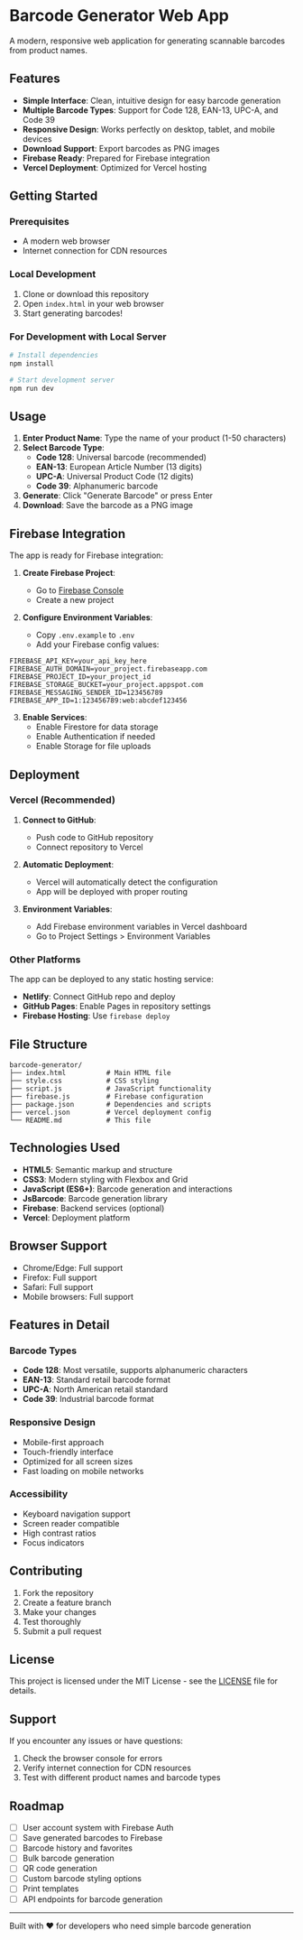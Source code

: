 # Barcode Generator Web App

A modern, responsive web application for generating scannable barcodes from product names.

## Features

- **Simple Interface**: Clean, intuitive design for easy barcode generation
- **Multiple Barcode Types**: Support for Code 128, EAN-13, UPC-A, and Code 39
- **Responsive Design**: Works perfectly on desktop, tablet, and mobile devices
- **Download Support**: Export barcodes as PNG images
- **Firebase Ready**: Prepared for Firebase integration
- **Vercel Deployment**: Optimized for Vercel hosting

## Getting Started

### Prerequisites

- A modern web browser
- Internet connection for CDN resources

### Local Development

1. Clone or download this repository
2. Open `index.html` in your web browser
3. Start generating barcodes!

### For Development with Local Server

```bash
# Install dependencies
npm install

# Start development server
npm run dev
```

## Usage

1. **Enter Product Name**: Type the name of your product (1-50 characters)
2. **Select Barcode Type**:
   - **Code 128**: Universal barcode (recommended)
   - **EAN-13**: European Article Number (13 digits)
   - **UPC-A**: Universal Product Code (12 digits)
   - **Code 39**: Alphanumeric barcode
3. **Generate**: Click "Generate Barcode" or press Enter
4. **Download**: Save the barcode as a PNG image

## Firebase Integration

The app is ready for Firebase integration:

1. **Create Firebase Project**:
   - Go to [Firebase Console](https://console.firebase.google.com/)
   - Create a new project

2. **Configure Environment Variables**:
   - Copy `.env.example` to `.env`
   - Add your Firebase config values:

```env
FIREBASE_API_KEY=your_api_key_here
FIREBASE_AUTH_DOMAIN=your_project.firebaseapp.com
FIREBASE_PROJECT_ID=your_project_id
FIREBASE_STORAGE_BUCKET=your_project.appspot.com
FIREBASE_MESSAGING_SENDER_ID=123456789
FIREBASE_APP_ID=1:123456789:web:abcdef123456
```

3. **Enable Services**:
   - Enable Firestore for data storage
   - Enable Authentication if needed
   - Enable Storage for file uploads

## Deployment

### Vercel (Recommended)

1. **Connect to GitHub**:
   - Push code to GitHub repository
   - Connect repository to Vercel

2. **Automatic Deployment**:
   - Vercel will automatically detect the configuration
   - App will be deployed with proper routing

3. **Environment Variables**:
   - Add Firebase environment variables in Vercel dashboard
   - Go to Project Settings > Environment Variables

### Other Platforms

The app can be deployed to any static hosting service:

- **Netlify**: Connect GitHub repo and deploy
- **GitHub Pages**: Enable Pages in repository settings
- **Firebase Hosting**: Use `firebase deploy`

## File Structure

```
barcode-generator/
├── index.html          # Main HTML file
├── style.css           # CSS styling
├── script.js           # JavaScript functionality
├── firebase.js         # Firebase configuration
├── package.json        # Dependencies and scripts
├── vercel.json         # Vercel deployment config
└── README.md           # This file
```

## Technologies Used

- **HTML5**: Semantic markup and structure
- **CSS3**: Modern styling with Flexbox and Grid
- **JavaScript (ES6+)**: Barcode generation and interactions
- **JsBarcode**: Barcode generation library
- **Firebase**: Backend services (optional)
- **Vercel**: Deployment platform

## Browser Support

- Chrome/Edge: Full support
- Firefox: Full support
- Safari: Full support
- Mobile browsers: Full support

## Features in Detail

### Barcode Types

- **Code 128**: Most versatile, supports alphanumeric characters
- **EAN-13**: Standard retail barcode format
- **UPC-A**: North American retail standard
- **Code 39**: Industrial barcode format

### Responsive Design

- Mobile-first approach
- Touch-friendly interface
- Optimized for all screen sizes
- Fast loading on mobile networks

### Accessibility

- Keyboard navigation support
- Screen reader compatible
- High contrast ratios
- Focus indicators

## Contributing

1. Fork the repository
2. Create a feature branch
3. Make your changes
4. Test thoroughly
5. Submit a pull request

## License

This project is licensed under the MIT License - see the [LICENSE](LICENSE) file for details.

## Support

If you encounter any issues or have questions:

1. Check the browser console for errors
2. Verify internet connection for CDN resources
3. Test with different product names and barcode types

## Roadmap

- [ ] User account system with Firebase Auth
- [ ] Save generated barcodes to Firebase
- [ ] Barcode history and favorites
- [ ] Bulk barcode generation
- [ ] QR code generation
- [ ] Custom barcode styling options
- [ ] Print templates
- [ ] API endpoints for barcode generation

---

Built with ❤️ for developers who need simple barcode generation
